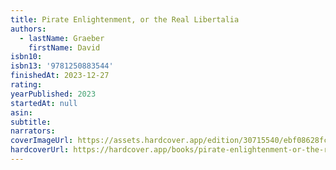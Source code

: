 ```yaml
---
title: Pirate Enlightenment, or the Real Libertalia
authors:
  - lastName: Graeber
    firstName: David
isbn10:
isbn13: '9781250883544'
finishedAt: 2023-12-27
rating:
yearPublished: 2023
startedAt: null
asin:
subtitle:
narrators:
coverImageUrl: https://assets.hardcover.app/edition/30715540/ebf08628fc079240b8045ee27b71ef2d2c1bf011.jpeg
hardcoverUrl: https://hardcover.app/books/pirate-enlightenment-or-the-real-libertalia/editions/31497154
---
```

